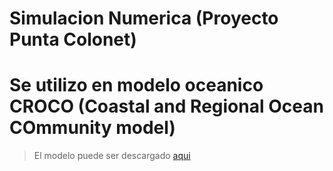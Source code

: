 # Simulacion Numerica (Proyecto Punta Colonet)
# Se utilizo en modelo oceanico CROCO (Coastal and Regional Ocean COmmunity model)
> El modelo puede ser descargado [aqui](https://www.croco-ocean.org/download-2/)

